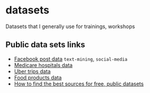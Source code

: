 # datasets
Datasets that I generally use for trainings, workshops



## Public data sets links
* [Facebook post data](https://insights.birdsonganalytics.com/static/demo/demobirdsong.facebook.csv) `text-mining`, `social-media`
* [Medicare hospitals data](https://data.medicare.gov/data/hospital-compare)  
* [Uber trips data](https://github.com/fivethirtyeight/uber-tlc-foil-response)
* [Food products data](https://world.openfoodfacts.org/data)
* [How to find the best sources for free, public datasets](https://www.tableau.com/about/blog/2019/2/public-data-sets-102221)


